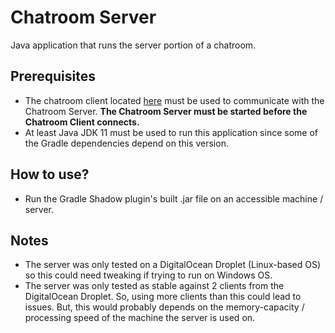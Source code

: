 # Chatroom Server
Java application that runs the server portion of a chatroom.

## Prerequisites
- The chatroom client located [here](https://github.com/krm534/Chatroom-Client) must be used to communicate with the Chatroom Server. **The Chatroom Server must be started before the Chatroom Client connects.**
- At least Java JDK 11 must be used to run this application since some of the Gradle dependencies depend on this version.

## How to use?
- Run the Gradle Shadow plugin's built .jar file on an accessible machine / server.

## Notes
- The server was only tested on a DigitalOcean Droplet (Linux-based OS) so this could need tweaking if trying to run on Windows OS.
- The server was only tested as stable against 2 clients from the DigitalOcean Droplet. So, using more clients than this could lead to issues. But, this would probably depends on the memory-capacity / processing speed of the machine the server is used on.
